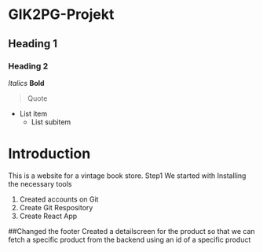 # GIK2PG-Projekt
## Heading 1
### Heading 2
*Italics*
**Bold**
> Quote
* List item
  * List subitem

# Introduction
This is a website for a vintage book store.
Step1
We started with Installing the necessary tools
 1. Created accounts on Git 
 2. Create Git Respository
 3. Create React App 


 ##Changed the footer 
 Created a detailscreen for the product so that we can fetch a specific product from the backend using an id of a specific product 